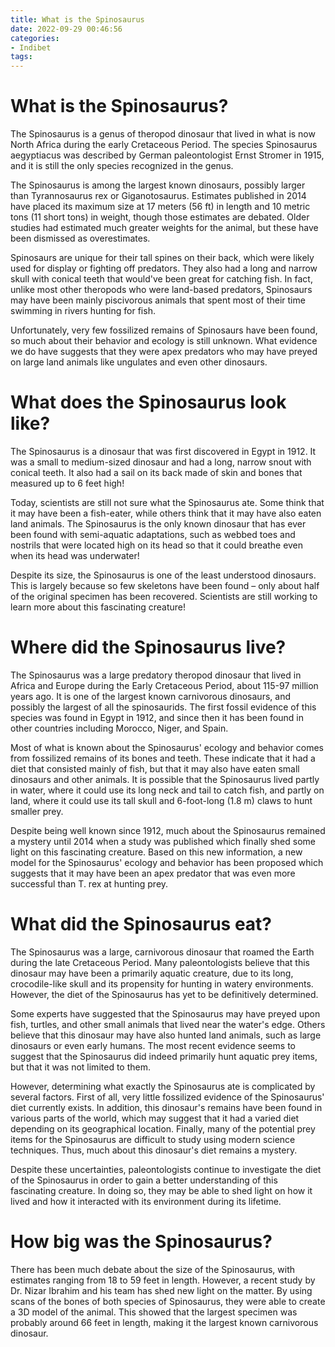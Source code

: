 ```yaml
---
title: What is the Spinosaurus
date: 2022-09-29 00:46:56
categories:
- Indibet
tags:
---
```



#  What is the Spinosaurus?

The Spinosaurus is a genus of theropod dinosaur that lived in what is now North Africa during the early Cretaceous Period. The species Spinosaurus aegyptiacus was described by German paleontologist Ernst Stromer in 1915, and it is still the only species recognized in the genus.

The Spinosaurus is among the largest known dinosaurs, possibly larger than Tyrannosaurus rex or Giganotosaurus. Estimates published in 2014 have placed its maximum size at 17 meters (56 ft) in length and 10 metric tons (11 short tons) in weight, though those estimates are debated. Older studies had estimated much greater weights for the animal, but these have been dismissed as overestimates.

Spinosaurs are unique for their tall spines on their back, which were likely used for display or fighting off predators. They also had a long and narrow skull with conical teeth that would've been great for catching fish. In fact, unlike most other theropods who were land-based predators, Spinosaurs may have been mainly piscivorous animals that spent most of their time swimming in rivers hunting for fish.

Unfortunately, very few fossilized remains of Spinosaurs have been found, so much about their behavior and ecology is still unknown. What evidence we do have suggests that they were apex predators who may have preyed on large land animals like ungulates and even other dinosaurs.

#  What does the Spinosaurus look like?

The Spinosaurus is a dinosaur that was first discovered in Egypt in 1912. It was a small to medium-sized dinosaur and had a long, narrow snout with conical teeth. It also had a sail on its back made of skin and bones that measured up to 6 feet high!

Today, scientists are still not sure what the Spinosaurus ate. Some think that it may have been a fish-eater, while others think that it may have also eaten land animals. The Spinosaurus is the only known dinosaur that has ever been found with semi-aquatic adaptations, such as webbed toes and nostrils that were located high on its head so that it could breathe even when its head was underwater!

Despite its size, the Spinosaurus is one of the least understood dinosaurs. This is largely because so few skeletons have been found – only about half of the original specimen has been recovered. Scientists are still working to learn more about this fascinating creature!

#  Where did the Spinosaurus live?

The Spinosaurus was a large predatory theropod dinosaur that lived in Africa and Europe during the Early Cretaceous Period, about 115-97 million years ago. It is one of the largest known carnivorous dinosaurs, and possibly the largest of all the spinosaurids. The first fossil evidence of this species was found in Egypt in 1912, and since then it has been found in other countries including Morocco, Niger, and Spain.

Most of what is known about the Spinosaurus' ecology and behavior comes from fossilized remains of its bones and teeth. These indicate that it had a diet that consisted mainly of fish, but that it may also have eaten small dinosaurs and other animals. It is possible that the Spinosaurus lived partly in water, where it could use its long neck and tail to catch fish, and partly on land, where it could use its tall skull and 6-foot-long (1.8 m) claws to hunt smaller prey.

Despite being well known since 1912, much about the Spinosaurus remained a mystery until 2014 when a study was published which finally shed some light on this fascinating creature. Based on this new information, a new model for the Spinosaurus' ecology and behavior has been proposed which suggests that it may have been an apex predator that was even more successful than T. rex at hunting prey.

#  What did the Spinosaurus eat?

The Spinosaurus was a large, carnivorous dinosaur that roamed the Earth during the late Cretaceous Period. Many paleontologists believe that this dinosaur may have been a primarily aquatic creature, due to its long, crocodile-like skull and its propensity for hunting in watery environments. However, the diet of the Spinosaurus has yet to be definitively determined.

Some experts have suggested that the Spinosaurus may have preyed upon fish, turtles, and other small animals that lived near the water's edge. Others believe that this dinosaur may have also hunted land animals, such as large dinosaurs or even early humans. The most recent evidence seems to suggest that the Spinosaurus did indeed primarily hunt aquatic prey items, but that it was not limited to them.

However, determining what exactly the Spinosaurus ate is complicated by several factors. First of all, very little fossilized evidence of the Spinosaurus' diet currently exists. In addition, this dinosaur's remains have been found in various parts of the world, which may suggest that it had a varied diet depending on its geographical location. Finally, many of the potential prey items for the Spinosaurus are difficult to study using modern science techniques. Thus, much about this dinosaur's diet remains a mystery.

Despite these uncertainties, paleontologists continue to investigate the diet of the Spinosaurus in order to gain a better understanding of this fascinating creature. In doing so, they may be able to shed light on how it lived and how it interacted with its environment during its lifetime.

#  How big was the Spinosaurus?

There has been much debate about the size of the Spinosaurus, with estimates ranging from 18 to 59 feet in length. However, a recent study by Dr. Nizar Ibrahim and his team has shed new light on the matter. By using scans of the bones of both species of Spinosaurus, they were able to create a 3D model of the animal. This showed that the largest specimen was probably around 66 feet in length, making it the largest known carnivorous dinosaur.
